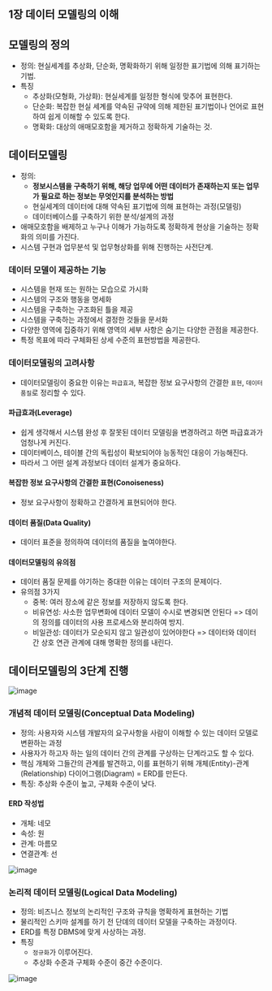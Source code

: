 
## 1장 데이터 모델링의 이해

## 모델링의 정의
- 정의: 현실세계를 추상화, 단순화, 명확화하기 위해 일정한 표기법에 의해 표기하는 기법.
- 특징
  - 추상화(모형화, 가상화): 현실세계를 일정한 형식에 맞추어 표현한다.
  - 단순화: 복잡한 현실 세계를 약속된 규약에 의해 제한된 표기법이나 언어로 표현하여 쉽게 이해할 수 있도록 한다.
  - 명확화: 대상의 애매모호함을 제거하고 정확하게 기술하는 것.

## 데이터모델링
- 정의: 
  - <b>정보시스템을 구축하기 위해, 해당 업무에 어떤 데이터가 존재하는지 또는 업무가 필요로 하는 정보는 무엇인지를 분석하는 방법</b>
  - 현실세계의 데이터에 대해 약속된 표기법에 의해 표현하는 과정(모델링)
  - 데이터베이스를 구축하기 위한 분석/설계의 과정
- 애매모호함을 배제하고 누구나 이해가 가능하도록 정확하게 현상을 기술하는 정확화의 의미를 가진다.
- 시스템 구현과 업무분석 및 업무형상화를 위해 진행하는 사전단계.
  
### 데이터 모델이 제공하는 기능
- 시스템을 현재 또는 원하는 모습으로 가시화
- 시스템의 구조와 행동을 명세화
- 시스템을 구축하는 구조화된 틀을 제공
- 시스템을 구축하는 과정에서 결정한 것들을 문서화
- 다양한 영역에 집중하기 위해 영역의 세부 사항은 숨기는 다양한 관점을 제공한다.
- 특정 목표에 따라 구체화된 상세 수준의 표현방법을 제공한다.

### 데이터모델링의 고려사항
- 데이터모델링이 중요한 이유는 `파급효과`, 복잡한 정보 요구사항의 간결한 `표현`, `데이터 품질`로 정리할 수 있다.

#### 파급효과(Leverage)
- 쉽게 생각해서 시스템 완성 후 잘못된 데이터 모델링을 변경하려고 하면 파급효과가 엄청나게 커진다.
- 데이터베이스, 테이블 간의 독립성이 확보되어야 능동적인 대응이 가능해진다.
- 따라서 그 어떤 설계 과정보다 데이터 설계가 중요하다.

#### 복잡한 정보 요구사항의 간결한 표현(Conoiseness)
- 정보 요구사항이 정확하고 간결하게 표현되어야 한다.

#### 데이터 품질(Data Quality)
- 데이터 표준을 정의하여 데이터의 품질을 높여야한다.

#### 데이터모델링의 유의점
- 데이터 품질 문제를 야기하는 중대한 이유는 데이터 구조의 문제이다.
- 유의점 3가지
  - 중복: 여러 장소에 같은 정보를 저장하지 않도록 한다.
  - 비유연성: 사소한 업무변화에 데이터 모델이 수시로 변경되면 안된다 => 데이의 정의를 데이터의 사용 프로세스와 분리하여 방지.
  - 비일관성: 데이터가 모순되지 않고 일관성이 있어야한다 => 데이터와 데이터 간 상호 연관 관계에 대해 명확한 정의를 내린다.

## 데이터모델링의 3단계 진행

![image](https://user-images.githubusercontent.com/24373728/165754020-07e824e4-51eb-44ab-9266-5277d2952ba2.png)

### 개념적 데이터 모델링(Conceptual Data Modeling)
- 정의: 사용자와 시스템 개발자의 요구사항을 사람이 이해할 수 있는 데이터 모델로 변환하는 과정
- 사용자가 하고자 하는 일의 데이터 간의 관계를 구상하는 단계라고도 할 수 있다.
- 핵심 개체와 그들간의 관계를 발견하고, 이를 표현하기 위해 개체(Entity)-관계(Relationship) 다이어그램(Diagram) = ERD를 만든다.
- 특징: 추상화 수준이 높고, 구체화 수준이 낮다. 

#### ERD 작성법
- 개체: 네모
- 속성: 원
- 관계: 마름모
- 연결관계: 선

![image](https://user-images.githubusercontent.com/24373728/165755236-e6c0d17e-5260-4717-b28b-ce752ee1fa9b.png)

### 논리적 데이터 모델링(Logical Data Modeling)
- 정의: 비즈니스 정보의 논리적인 구조와 규칙을 명확하게 표현하는 기법
- 물리적인 스키마 설계를 하기 전 단뎨의 데이터 모델을 구축하는 과정이다.
- ERD를 특정 DBMS에 맞게 사상하는 과정.
- 특징
  - `정규화`가 이루어진다.
  - 추상화 수준과 구체화 수준이 중간 수준이다.

![image](https://user-images.githubusercontent.com/24373728/165755893-23b51d45-365b-4946-ac07-b01310a32687.png)










